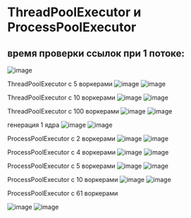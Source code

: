 # ThreadPoolExecutor и ProcessPoolExecutor 

## время проверки ссылок при 1 потоке:
![image](https://user-images.githubusercontent.com/75948025/144116734-c244f245-919a-4f41-8735-c93272512c69.png)

ThreadPoolExecutor с 5 воркерами
![image](https://user-images.githubusercontent.com/75948025/144118478-b2febd79-7a0e-4228-9b8c-1cb91c3768b5.png)
![image](https://user-images.githubusercontent.com/75948025/144118633-1da131ed-5008-4cd3-877d-1803350a5b0a.png)

ThreadPoolExecutor с 10 воркерами
![image](https://user-images.githubusercontent.com/75948025/144119293-e3e8722e-c8ac-47d2-a4d9-5c180bde023a.png)
![image](https://user-images.githubusercontent.com/75948025/144118899-8e24c341-fd71-4a81-85ed-704f9b015377.png)

ThreadPoolExecutor с 100 воркерами
![image](https://user-images.githubusercontent.com/75948025/144119747-7cc405a9-f3de-4f50-bf0c-a8f53398aedc.png)
![image](https://user-images.githubusercontent.com/75948025/144119550-c83f55cc-2f57-4968-bae5-d6108384cf20.png)

генерация 1 ядра
![image](https://user-images.githubusercontent.com/75948025/144127280-0a6abfc7-eace-4fc4-aa69-c01ef8c21000.png)
![image](https://user-images.githubusercontent.com/75948025/144121579-93ba3a8f-7c4a-4eab-a292-a1bfa389a73d.png)


ProcessPoolExecutor c 2 воркерами
![image](https://user-images.githubusercontent.com/75948025/144128640-9020d6d3-5b23-4cbf-8e43-63154d63c559.png)
![image](https://user-images.githubusercontent.com/75948025/144128432-3e9e55e0-d042-44f1-93b3-212b893ed69e.png)

ProcessPoolExecutor c 4 воркерами
![image](https://user-images.githubusercontent.com/75948025/144128994-bff25d9d-8199-404f-8d51-a3242f255df2.png)
![image](https://user-images.githubusercontent.com/75948025/144128821-1018653f-b371-4f72-b537-d45e37c26674.png)


ProcessPoolExecutor c 5 воркерами
![image](https://user-images.githubusercontent.com/75948025/144127816-21c7b59b-48be-47df-9089-a39c20286c48.png)
![image](https://user-images.githubusercontent.com/75948025/144127560-aeff655b-698d-419c-ade6-13569722a9bc.png)

ProcessPoolExecutor c 10 воркерами
![image](https://user-images.githubusercontent.com/75948025/144128123-361896b8-e1ad-471a-b061-42d9f5d9e44d.png)
![image](https://user-images.githubusercontent.com/75948025/144128043-3ef17fa6-07cc-4afd-997a-b692cceab2b6.png)

ProcessPoolExecutor c 61 воркерами

![image](https://user-images.githubusercontent.com/75948025/144129262-6d7148d1-4275-4a7f-9c17-9c7a3e7f6fb9.png)
![image](https://user-images.githubusercontent.com/75948025/144129516-60e1d8ca-70fc-4f95-86c9-31ad64f6ca6b.png)






